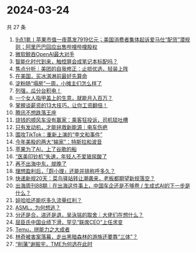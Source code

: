 # 2024-03-24

共 27 条

<!-- BEGIN 36KR -->
<!-- 最后更新时间 2024-03-24 05:01:11 +0800 -->
1. [9点1氪丨苹果市值一夜蒸发7919亿元；美国消费者集体起诉爱马仕“配货”潜规则；阿里巴巴回应出售哔哩哔哩股权](https://36kr.com/p/2701424654366599)
1. [微软鲸吞OpenAI最大对手](https://36kr.com/p/2700738971629703)
1. [智能化时代到来，触控屏会成笔记本标配吗？](https://36kr.com/p/2700797518893699)
1. [焦点分析｜美团的自我修正：止损优选，轻装上阵](https://36kr.com/p/2700539215968128)
1. [在美国，买冰淇淋前最好先算命](https://36kr.com/p/2700458766301312)
1. [淀粉肠“塌房”一周，小摊主们怎么样了](https://36kr.com/p/2701468696524677)
1. [列强，瓜分台积电！](https://36kr.com/p/2701408768374656)
1. [一个女人指甲盖上的生意，就能月入百万？](https://36kr.com/p/2701737662550657)
1. [掌握谈薪资的13大技巧，让你工资翻倍！](https://36kr.com/p/2639706420542599)
1. [腾讯不想跌落王座](https://36kr.com/p/2700862478317704)
1. [烧钱的顺风车没有赢家：乘客狂投诉，司机猛吐槽](https://36kr.com/p/2701914771044224)
1. [只有发动机，才能拯救新能源｜电车伤疤](https://36kr.com/p/2701437053876358)
1. [围攻TikTok：重新上演的“李文和事件”](https://36kr.com/p/2700754182240133)
1. [今年美股的两大“输家”：特斯拉和波音](https://36kr.com/p/2700795345581952)
1. [苹果为了AI，上了谷歌的船](https://36kr.com/p/2700683679102857)
1. [“医美印钞机”失速，年轻人不爱玻尿酸了](https://36kr.com/p/2700878553249920)
1. [再不出海中东，就晚了](https://36kr.com/p/2701408908015745)
1. [理想盈利后，「蔚小理」还能并排称呼多久？](https://36kr.com/p/2701629673273218)
1. [快递新规20天：菜鸟驿站转让潮袭来，老板都期望新规落空？](https://36kr.com/p/2700817605621889)
1. [出海周刊88期｜在出海这件事上，中国车企还是不够卷 / 生成式AI的下一步是什么？](https://36kr.com/p/2700897499084674)
1. [娃哈哈还能吃多久流量红利？](https://36kr.com/p/2700857149060997)
1. [ASML，为何想逃？](https://36kr.com/p/2701522400131209)
1. [分还是合，进还是退，吴泳铭的取舍｜大佬们在想什么？](https://36kr.com/p/2700694634625159)
1. [屈臣氏中国业绩下滑，罕见“联席CEO”上任求变](https://36kr.com/p/2700756216608902)
1. [Temu，拼能力之大成者](https://36kr.com/p/2700890546943878)
1. [林奇被害案落幕，走出黑暗森林的游族还要靠“三体”？](https://36kr.com/p/2701650222528386)
1. [“削藩”谢振宇，TME为何选在此时](https://36kr.com/p/2701732934701698)
<!-- END 36KR -->